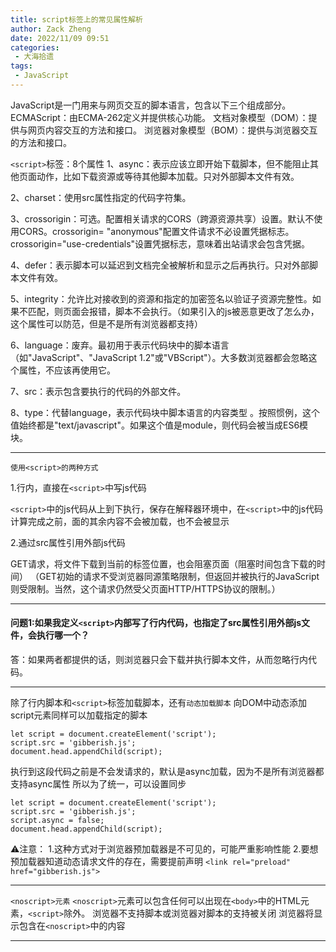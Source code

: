 ```yaml
---
title: script标签上的常见属性解析
author: Zack Zheng
date: 2022/11/09 09:51
categories:
 - 大海拾遗
tags:
 - JavaScript
---
```


JavaScript是一门用来与网页交互的脚本语言，包含以下三个组成部分。
ECMAScript：由ECMA-262定义并提供核心功能。
文档对象模型（DOM）：提供与网页内容交互的方法和接口。
浏览器对象模型（BOM）：提供与浏览器交互的方法和接口。

`<script>`标签：8个属性
1、async：表示应该立即开始下载脚本，但不能阻止其他页面动作，比如下载资源或等待其他脚本加载。只对外部脚本文件有效。  

2、charset：使用src属性指定的代码字符集。

3、crossorigin：可选。配置相关请求的CORS（跨源资源共享）设置。默认不使用CORS。crossorigin= "anonymous"配置文件请求不必设置凭据标志。crossorigin="use-credentials"设置凭据标志，意味着出站请求会包含凭据。

4、defer：表示脚本可以延迟到文档完全被解析和显示之后再执行。只对外部脚本文件有效。

5、integrity：允许比对接收到的资源和指定的加密签名以验证子资源完整性。如果不匹配，则页面会报错，脚本不会执行。（如果引入的js被恶意更改了怎么办，这个属性可以防范，但是不是所有浏览器都支持）

6、language：废弃。最初用于表示代码块中的脚本语言（如"JavaScript"、"JavaScript 1.2"或"VBScript"）。大多数浏览器都会忽略这个属性，不应该再使用它。

7、src：表示包含要执行的代码的外部文件。

8、type：代替language，表示代码块中脚本语言的内容类型 。按照惯例，这个值始终都是"text/javascript"。如果这个值是module，则代码会被当成ES6模块。

--------------------------------------------------------------------------------
`使用<script>的两种方式` 

1.行内，直接在`<script>`中写js代码

`<script>`中的js代码从上到下执行，保存在解释器环境中，在`<script>`中的js代码计算完成之前，面的其余内容不会被加载，也不会被显示

2.通过src属性引用外部js代码

GET请求，将文件下载到当前的标签位置，也会阻塞页面（阻塞时间包含下载的时间）
（GET初始的请求不受浏览器同源策略限制，但返回并被执行的JavaScript则受限制。当然，这个请求仍然受父页面HTTP/HTTPS协议的限制。）

----

#### 问题1:如果我定义`<script>`内部写了行内代码，也指定了src属性引用外部js文件，会执行哪一个？
答：如果两者都提供的话，则浏览器只会下载并执行脚本文件，从而忽略行内代码。

----

除了行内脚本和`<script>`标签加载脚本，还有`动态加载脚本`
向DOM中动态添加script元素同样可以加载指定的脚本
```
let script = document.createElement('script'); 
script.src = 'gibberish.js'; 
document.head.appendChild(script); 
```
执行到这段代码之前是不会发请求的，默认是async加载，因为不是所有浏览器都支持async属性
所以为了统一，可以设置同步
```
let script = document.createElement('script'); 
script.src = 'gibberish.js'; 
script.async = false; 
document.head.appendChild(script); 
```

⚠️注意：
1.这种方式对于浏览器预加载器是不可见的，可能严重影响性能
2.要想预加载器知道动态请求文件的存在，需要提前声明
`<link rel="preload" href="gibberish.js">`

----

`<noscript>元素`
`<noscript>`元素可以包含任何可以出现在`<body>`中的HTML元素，`<script>`除外。
浏览器不支持脚本或浏览器对脚本的支持被关闭
浏览器将显示包含在`<noscript>`中的内容

----
